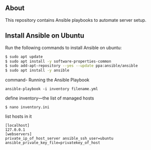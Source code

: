 ## About
This repository contains Ansible playbooks to automate server setup.

## Install Ansible on Ubuntu
Run the following commands to install Ansible on ubuntu:
```bash
$ sudo apt update
$ sudo apt install -y software-properties-common
$ sudo add-apt-repository --yes --update ppa:ansible/ansible
$ sudo apt install -y ansible
```
command- Running the Ansible Playbook
```
ansible-playbook -i inventory filename.yml
```
define inventory—the list of managed hosts
```
$ nano inventory.ini
```
list hosts in it
```
[localhost]
127.0.0.1
[webservers]
private_ip_of_host_server ansible_ssh_user=ubuntu ansible_private_key_file=privatekey_of_host
